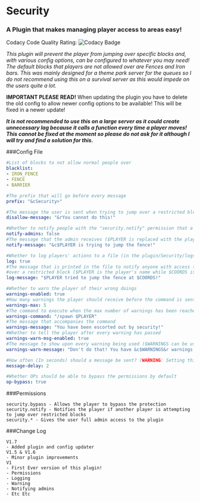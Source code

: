 # Security
### A Plugin that makes managing player access to areas easy!

Codacy Code Quality Rating: ![Codacy Badge](https://api.codacy.com/project/badge/Grade/e37cff79f84c4d76bbf6971dc94db160)

*This plugin will prevent the player from jumping over specific blocks and, with various config options, can be configured to whatever you may need! The default blocks that players are not allowed over are Fences and Iron bars. This was mainly designed for a theme park server for the queues so I do not recommend using this on a survival server as this would impede on the users quite a lot.*

**IMPORTANT PLEASE READ!**
When updating the plugin you have to delete the old config to allow newer config options to be available! This will be fixed in a newer update!

**_It is not recommended to use this on a large server as it could create unnecessary lag because it calls a function every time a player moves! This cannot be fixed at the moment so please do not ask for it although I will try and find a solution for this._**

###Config File
```yml
#List of blocks to not allow normal people over
blacklist:
- IRON_FENCE
- FENCE
- BARRIER

#The prefix that will go before every message
prefix: "&cSecurity>"

#The message the user is sent when trying to jump over a restricted block
disallow-message: "&rYou cannot do this!"

#Whether to notify people with the "security.notify" permission that a player is jumping over a restricted block
notify-admins: false
#The message that the admin receives ($PLAYER is replaced with the player's name)
notify-message: "&c$PLAYER is trying to jump the fence!"

#Whether to log players' actions to a file (in the plugin/Security/logs folder)
log: true
#The message that is printed in the file to notify anyone with access that the player is trying to jump
#over a restricted block ($PLAYER is the player's name while $COORDS is the player's co-ordinates)
log-message: "$PLAYER tried to jump the fence at $COORDS!"

#Whether to warn the player of their wrong doings
warnings-enabled: true
#How many warnings the player should receive before the command is sent
warnings-max: 5
#The command to execute when the max number of warnings has been reached
warnings-command: "/spawn $PLAYER"
#The message that accompanies the command
warnings-message: "You have been escorted out by security!"
#Whether to tell the player after every warning has passed
warnings-warn-msg-enabled: true
#The message to show upon every warning being used ($WARNINGS can be used for the warnings left)
warnings-warn-message: "Don't do that! You have &c$WARNINGS&r warnings left!"

#How often (In seconds) should a message be sent? (WARNING: Setting this to 0 will cause major spamming!)
message-delay: 2

#Whether OPs should be able to bypass the permissions by default
op-bypass: true
```

###Permissions
```
security.bypass - Allows the player to bypass the protection
security.notify - Notifies the player if another player is attempting to jump over restricted blocks
security.* - Gives the user full admin access to the plugin
```

###Change Log
```
V1.7
- Added plugin and config updater
V1.5 & V1.6
- Minor plugin improvements
V1
- First Ever version of this plugin!
- Permissions
- Logging
- Warning
- Notifying admins
- Etc Etc
```
